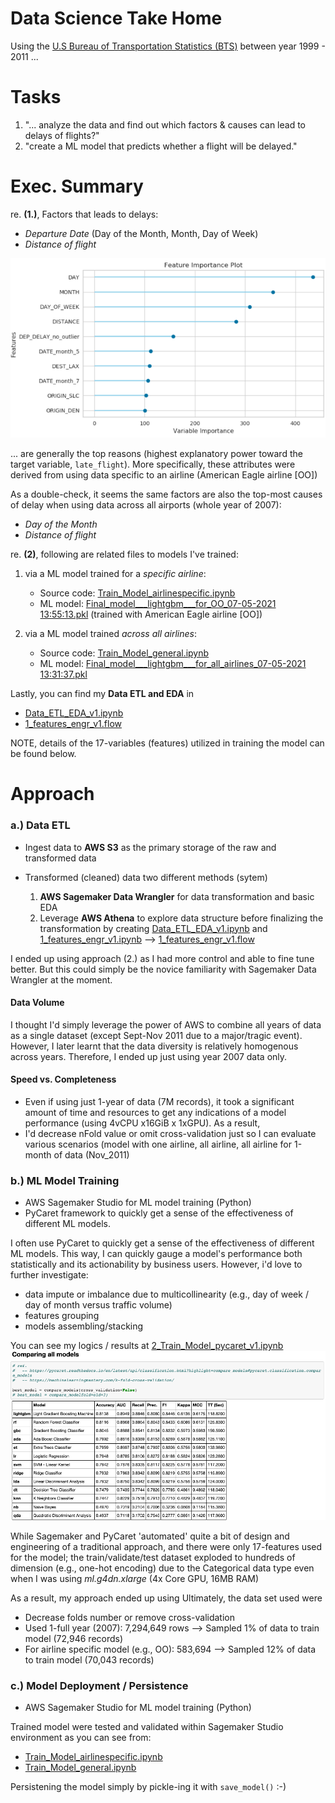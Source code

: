 # Data Science Take Home

Using the [U.S Bureau of Transportation Statistics (BTS)](https://www.transtats.bts.gov/Fields.asp?gnoyr_VQ=FGJ)  between year 1999 - 2011 ...

# Tasks

1.  "... analyze the data and find out which factors & causes can lead to delays of flights?"
2.  "create a ML model that predicts whether a flight will be delayed."


# Exec. Summary

re.  **(1.)**, Factors that leads to delays:
-  _Departure Date_ (Day of the Month, Month, Day of Week)  
-  _Distance of flight_  

![features importance](https://github.com/rtheman/sages/blob/main/Flights_Delay_classification/features_importance_001.png?raw=true)


... are generally the top reasons (highest explanatory power toward the target variable, `late_flight`). More specifically, these attributes were derived from using data specific to an airline (American Eagle airline [OO])

As a double-check, it seems the same factors are also the top-most causes of delay when using data across all airports (whole year of 2007):
-  _Day of the Month_
-  _Distance of flight_



re. **(2)**, following are related files to models I've trained:

1. via a ML model trained for a _specific airline_:
	-   Source code: [Train_Model_airlinespecific.ipynb](https://github.com/rtheman/sages/blob/main/Flights_Delay_classification/Train_Model_airlinespecific.ipynb)
	-   ML model: [Final_model___lightgbm___for_OO_07-05-2021 13:55:13.pkl](https://github.com/rtheman/sages/blob/main/Flights_Delay_classification/Final_model___lightgbm___for_OO_07-05-2021%2013:55:13.pkl) (trained with American Eagle airline [OO])

1. via a ML model trained _across all airlines_:
	-   Source code: [Train_Model_general.ipynb](https://github.com/rtheman/sages/blob/main/Flights_Delay_classification/Train_Model_general.ipynb)
	-   ML model: [Final_model___lightgbm___for_all_airlines_07-05-2021 13:31:37.pkl](https://github.com/rtheman/sages/blob/main/Flights_Delay_classification/Final_model___lightgbm___for_all_airlines_07-05-2021%2013:31:37.pkl)



Lastly, you can find my **Data ETL and EDA** in
-   [Data_ETL_EDA_v1.ipynb](https://github.com/rtheman/sages/blob/main/Flights_Delay_classification/Data_ETL_EDA_v1.ipynb)
-   [1_features_engr_v1.flow](https://github.com/rtheman/sages/blob/main/Flights_Delay_classification/1_features_engr_v1.flow)

NOTE, details of the 17-variables (features) utilized in training the model can be found below.


# Approach

### a.) Data ETL
- Ingest data to **AWS S3** as the primary storage of the raw and transformed data

- Transformed (cleaned) data two different methods (sytem)
  1. **AWS Sagemaker Data Wrangler** for data transformation and basic EDA
  2. Leverage **AWS Athena** to explore data structure before finalizing the transformation by creating [Data_ETL_EDA_v1.ipynb](https://github.com/rtheman/sages/blob/main/Flights_Delay_classification/Data_ETL_EDA_v1.ipynb) and [1_features_engr_v1.ipynb](https://github.com/rtheman/sages/blob/main/Flights_Delay_classification/1_features_engr_v1.ipynb) --> [1_features_engr_v1.flow](https://github.com/rtheman/sages/blob/main/Flights_Delay_classification/1_features_engr_v1.flow)

I ended up using approach (2.) as I had more control and able to fine tune better.  But this could simply be the novice familiarity with Sagemaker Data Wrangler at the moment.

#### Data Volume
I thought I'd simply leverage the power of AWS to combine all years of data as a single dataset (except Sept-Nov 2011 due to a major/tragic event).  However, I later learnt that the data diversity is relatively homogenous across years.  Therefore, I ended up just using year 2007 data only.

#### Speed vs. Completeness
-   Even if using just 1-year of data (7M records), it took a significant amount of time and resources to get any indications of a model performance (using 4vCPU x16GiB x 1xGPU). As a result,
-   I'd decrease nFold value or omit cross-validation just so I can evaluate various scenarios (model with one airline, all airline, all airline for 1-month of data (Nov_2011)

### b.) ML Model Training
- AWS Sagemaker Studio for ML model training (Python)
- PyCaret framework to quickly get a sense of the effectiveness of different ML models.

I often use PyCaret to quickly get a sense of the effectiveness of different ML models. This way, I can quickly gauge a model's performance both statistically and its actionability by business users. However, i'd love to further investigate:
- data impute or imbalance due to multicollinearity (e.g., day of week / day of month versus traffic volume)
- features grouping
- models assembling/stacking

You can see my logics / results at [2_Train_Model_pycaret_v1.ipynb](https://github.com/rtheman/sages/blob/main/Flights_Delay_classification/2_Train_Model_pycaret_v1.ipynb)
![models comparison via PyCaret](https://github.com/rtheman/sages/blob/main/Flights_Delay_classification/models_comparison_PyCaret.png?raw=true)

While Sagemaker and PyCaret 'automated' quite a bit of design and engineering of a traditional approach, and there were only 17-features used for the model; the train/validate/test dataset exploded to hundreds of dimension (e.g., one-hot encoding) due to the Categorical data type even when I was using _ml.g4dn.xlarge_ (4x Core GPU, 16MB RAM)

As a result, my approach ended up using Ultimately, the data set used were
- Decrease folds number or remove cross-validation
- Used 1-full year (2007): 7,294,649 rows --> Sampled 1% of data to train model (72,946 records)  
- For airline specific model (e.g., OO): 583,694 --> Sampled 12% of data to train model (70,043 records)

### c.) Model Deployment / Persistence
- AWS Sagemaker Studio for ML model training (Python)

Trained model were tested and validated within Sagemaker Studio environment as you can see from:
  - [Train_Model_airlinespecific.ipynb](https://github.com/rtheman/sages/blob/main/Flights_Delay_classification/Train_Model_airlinespecific.ipynb)
  - [Train_Model_general.ipynb](https://github.com/rtheman/sages/blob/main/Flights_Delay_classification/Train_Model_general.ipynb)

Persistening the model simply by pickle-ing it with `save_model()` :-)
